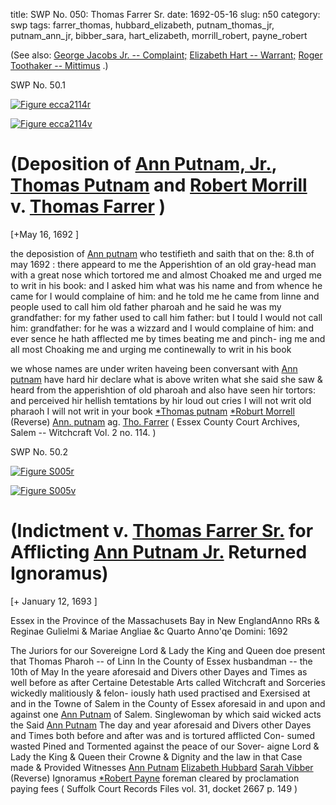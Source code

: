 title: SWP No. 050: Thomas Farrer Sr.
date: 1692-05-16
slug: n50
category: swp
tags: farrer_thomas, hubbard_elizabeth, putnam_thomas_jr, putnam_ann_jr, bibber_sara, hart_elizabeth, morrill_robert, payne_robert




(See also: [George Jacobs Jr. -- Complaint;](/n2.html#n2.159) [Elizabeth Hart -- Warrant;](/n2.html#n2.51) [Roger Toothaker -- Mittimus](/n3.html#n3.74) .)

<div markdown class="doc" id="n50.1">

<div class="doc_id">SWP No. 50.1</div>


<span markdown class="figure">[![Figure ecca2114r](archives/ecca/thumb/ecca2114r.jpg)](archives/ecca/large/ecca2114r.jpg)</span>

<span markdown class="figure">[![Figure ecca2114v](archives/ecca/thumb/ecca2114v.jpg)](archives/ecca/large/ecca2114v.jpg)</span>

# (Deposition of [Ann Putnam, Jr.](/tag/putnam_ann_jr.html), [Thomas Putnam](/tag/putnam_thomas_jr.html) and [Robert Morrill](/tag/morrill_robert.html)  v. [Thomas Farrer](/tag/farrer_thomas.html) )

[+May 16, 1692 ]

the deposistion of [Ann putnam](/tag/putnam_ann_jr.html) who testifieth and saith that on the:  8.th of may 1692 : there appeard to me the Apperishtion of an  old gray-head man with a great nose which tortored me and almost  Choaked me and urged me to writ in his book: and I asked him  what was his name and from whence he came for I would complaine  of him: and he told me he came from linne and people used to call  him old father pharoah and he said he was my grandfather: for my  father used to call him father: but I tould I would not call him:  grandfather: for he was a wizzard and I would complaine of him:  and ever sence he hath afflected me by times beating me and pinch-  ing me and all most Choaking me and urging me continewally to  writ in his book

we whose names are under writen haveing been conversant with [Ann putnam](/tag/putnam_ann_jr.html) have hard hir declare what is above writen what she said  she saw & heard from the apperishtion of old pharoah and also have  seen hir tortors: and perceived hir hellish temtations by hir loud out  cries I will not writ old pharaoh I will not writ in your book
[*Thomas putnam](/tag/putnam_thomas_jr.html)  [*Roburt Morrell](/tag/morrill_robert.html) (Reverse)  [Ann. putnam](/tag/putnam_ann_jr.html) ag. [Tho. Farrer](/tag/farrer_thomas.html) ( Essex County Court Archives, Salem -- Witchcraft Vol. 2 no. 114. )

</div>



<div markdown class="doc" id="n50.2">

<div class="doc_id">SWP No. 50.2</div>


<span markdown class="figure">[![Figure S005r](archives/Suffolk/small/S005A.jpg)](archives/Suffolk/large/S005A.jpg)</span>

<span markdown class="figure">[![Figure S005v](archives/Suffolk/small/S005B.jpg)](archives/Suffolk/large/S005B.jpg)</span>

# (Indictment v. [Thomas Farrer Sr.](/tag/farrer_thomas.html) for Afflicting [Ann Putnam Jr.](/tag/putnam_ann_jr.html) Returned Ignoramus)

[+ January 12, 1693 ]

Essex in the Province  of the Massachusets Bay  in New EnglandAnno RRs & Reginae Gulielmi & Mariae Angliae &c Quarto Anno'qe  Domini: 1692

The Juriors for our Sovereigne Lord & Lady the King and Queen doe  present that Thomas Pharoh -- of Linn In the County of Essex  husbandman -- the 10th of May In the yeare aforesaid and Divers  other Dayes and Times as well before as after Certaine Detestable  Arts called Witchcraft and Sorceries wickedly malitiously & felon-  iously hath used practised and Exersised at and in the Towne of  Salem in the County of Essex aforesaid in and upon and against one  [Ann Putnam](/tag/putnam_ann_jr.html) of Salem. Singlewoman by which said wicked acts the  Said [Ann Putnam](/tag/putnam_ann_jr.html) The day and year aforesaid and Divers other Dayes  and Times both before and after was and is tortured afflicted Con-  sumed wasted Pined and Tormented against the peace of our Sover-  aigne Lord & Lady the King & Queen their Crowne & Dignity and  the law in that Case made & Provided
Witnesses  [Ann Putnam](/tag/putnam_ann_jr.html)  [Elizabeth Hubbard](/tag/hubbard_elizabeth.html)  [Sarah Vibber](/tag/bibber_sara.html) (Reverse)  Ignoramus  [*Robert Payne](/tag/payne_robert.html)  foreman  cleared by proclamation  paying fees ( Suffolk Court Records Files vol. 31, docket 2667 p. 149 )

</div>

